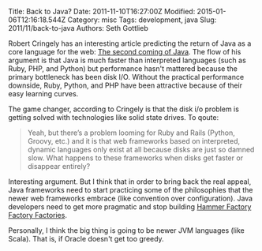 Title: Back to Java?
Date: 2011-11-10T16:27:00Z
Modified: 2015-01-06T12:16:18.544Z
Category: misc
Tags: development, java
Slug: 2011/11/back-to-java
Authors: Seth Gottlieb

Robert Cringely has an interesting article predicting the return of Java as a core language for the web: [The second coming of Java](http://www.cringely.com/2011/10/the-second-coming-of-java). The flow of his argument is that Java is much faster than interpreted languages (such as Ruby, PHP, and Python) but performance hasn't mattered because the primary bottleneck has been disk I/O. Without the practical performance downside, Ruby, Python, and PHP have been attractive because of their easy learning curves. 

The game changer, according to Cringely is that the disk i/o problem is getting solved with technologies like solid state drives. To qoute:

   
>  Yeah, but there’s a problem looming for Ruby and Rails (Python, Groovy, etc.) and it is that web frameworks based on interpreted, dynamic languages only exist at all because disks are just so damned slow. What happens to these frameworks when disks get faster or disappear entirely?  
>   

Interesting argument. But I think that in order to bring back the real appeal, Java frameworks need to start practicing some of the philosophies that the newer web frameworks embrace (like convention over configuration). Java developers need to get more pragmatic and stop building [Hammer Factory Factory Factories](http://discuss.joelonsoftware.com/default.asp?joel.3.219431).

  

Personally, I think the big thing is going to be newer JVM languages (like Scala). That is, if Oracle doesn't get too greedy.
